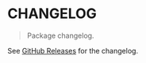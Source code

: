 # CHANGELOG

> Package changelog.

See [GitHub Releases](https://github.com/stdlib-js/assert-is-positive-integer/releases) for the changelog.